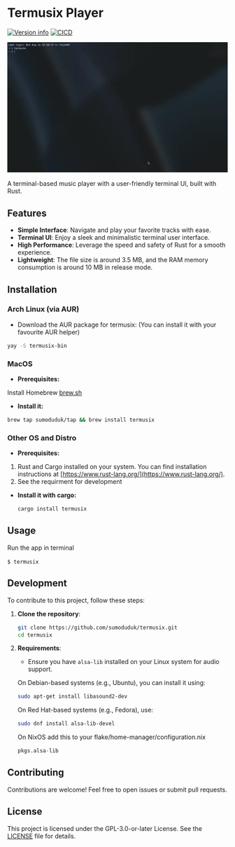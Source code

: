 # Termusix Player

[![Version info](https://img.shields.io/crates/v/termusix.svg)](https://crates.io/crates/termusix)
[![CICD](https://github.com/sumoduduk/termusix/actions/workflows/nix-build.yml/badge.svg)](https://github.com/sumoduduk/termusix/actions/workflows/nix-build.yml)

![termusix](./assets/termusix.webp)

A terminal-based music player with a user-friendly terminal UI, built with Rust.

## Features

- **Simple Interface**: Navigate and play your favorite tracks with ease.
- **Terminal UI**: Enjoy a sleek and minimalistic terminal user interface.
- **High Performance**: Leverage the speed and safety of Rust for a smooth experience.
- **Lightweight**: The file size is around 3.5 MB, and the RAM memory consumption is around 10 MB in release mode.

## Installation

### Arch Linux (via AUR)

- Download the AUR package for termusix: (You can install it with your favourite AUR helper)

```bash
yay -S termusix-bin

```

### MacOS

- **Prerequisites:**

Install Homebrew [brew.sh](https://brew.sh/)

- **Install it:**

```bash
brew tap sumoduduk/tap && brew install termusix

```

### Other OS and Distro

- **Prerequisites:**

1. Rust and Cargo installed on your system. You can find installation instructions at [https://www.rust-lang.org/](https://www.rust-lang.org/).
2. See the requirment for development

- **Install it with cargo:**

  ```bash
  cargo install termusix
  ```

## Usage

Run the app in terminal

`$ termusix`

## Development

To contribute to this project, follow these steps:

1. **Clone the repository**:

   ```sh
   git clone https://github.com/sumoduduk/termusix.git
   cd termusix
   ```

2. **Requirements**:

   - Ensure you have `alsa-lib` installed on your Linux system for audio support.

   On Debian-based systems (e.g., Ubuntu), you can install it using:

   ```sh
   sudo apt-get install libasound2-dev
   ```

   On Red Hat-based systems (e.g., Fedora), use:

   ```sh
   sudo dnf install alsa-lib-devel
   ```

   On NixOS add this to your flake/home-manager/configuration.nix

   ```nix
   pkgs.alsa-lib
   ```

## Contributing

Contributions are welcome! Feel free to open issues or submit pull requests.

## License

This project is licensed under the GPL-3.0-or-later License. See the [LICENSE](LICENSE) file for details.
